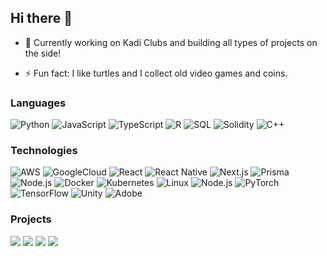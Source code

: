 ## Hi there 👋

- 🔭 Currently working on Kadi Clubs and building all types of projects on the side!

- ⚡ Fun fact: I like turtles and I collect old video games and coins.


### Languages

![Python](https://img.shields.io/badge/-Python-000?&logo=Python)
![JavaScript](https://img.shields.io/badge/-JavaScript-000?&logo=JavaScript)
![TypeScript](https://img.shields.io/badge/-TypeScript-000?&logo=TypeScript)
![R](https://img.shields.io/badge/-R-000?&logo=R)
![SQL](https://img.shields.io/badge/-SQL-000?&logo=MySQL)
![Solidity](https://img.shields.io/badge/-Solidity-000?&logo=Solidity)
![C++](https://img.shields.io/badge/-Solidity-000?&logo=C++)

### Technologies

![AWS](https://img.shields.io/badge/-AWS-000?&logo=Amazon-AWS&logoColor=F90)
![GoogleCloud](https://img.shields.io/badge/-GoogleCloud-000?&logo=GoogleCloud)
![React](https://img.shields.io/badge/-React-000?&logo=React)
![React Native](https://img.shields.io/badge/React_Native-000.svg?&logo=react&logoColor=#99999)
![Next.js](https://img.shields.io/badge/-Next.js-000?&logo=Next.js)
![Prisma](https://img.shields.io/badge/-Prisma-000?&logo=Prisma)
![Node.js](https://img.shields.io/badge/-Node.js-000?&logo=Node.js)
![Docker](https://img.shields.io/badge/-Next.js-000?&logo=Next.js)
![Kubernetes](https://img.shields.io/badge/-Kubernetes-000?&logo=Kubernetes)
![Linux](https://img.shields.io/badge/-Linux-000?&logo=Linux)
![Node.js](https://img.shields.io/badge/-Node.js-000?&logo=node.js)
![PyTorch](https://img.shields.io/badge/-PyTorch-000?&logo=PyTorch)
![TensorFlow](https://img.shields.io/badge/-TensorFlow-000?&logo=TensorFlow)
![Unity](https://img.shields.io/badge/-Unity-000?&logo=Unity)
![Adobe](https://img.shields.io/badge/-Adobe-000?&logo=Adobe)


### Projects

[![](https://img.shields.io/badge/-💪🏻%20My%20Personal%20Website-000)](https://luis-resume.vercel.app/)
[![](https://img.shields.io/badge/-⛳%20Kadi%20Clubs%20-000)](https://www.kadi.club/)
[![](https://img.shields.io/badge/-🎴%20dbay-000)](https://web.archive.org/web/20190705153954/http://www.dbay.ai/)
[![](https://img.shields.io/badge/-🔥%20Universal%20Graph-000)](https://universal-graph.vercel.app/)





